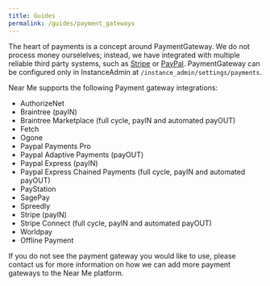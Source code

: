 ```yaml
---
title: Guides
permalink: /guides/payment_gateways
---
```

The heart of payments is a concept around PaymentGateway. We do not process money ourselelves; instead, we have integrated with multiple reliable third party systems, such as [Stripe](https://stripe.com) or [PayPal](https://www.paypal.com). PaymentGateway can be configured only in InstanceAdmin at `/instance_admin/settings/payments`.

Near Me supports the following Payment gateway integrations:

* AuthorizeNet
* Braintree (payIN)
* Braintree Marketplace (full cycle, payIN and automated payOUT)
* Fetch
* Ogone
* Paypal Payments Pro
* Paypal Adaptive Payments (payOUT)
* Paypal Express (payIN)
* Paypal Express Chained Payments (full cycle, payIN and automated payOUT)
* PayStation
* SagePay
* Spreedly
* Stripe (payIN)
* Stripe Connect (full cycle, payIN and automated payOUT)
* Worldpay
* Offline Payment

If you do not see the payment gateway you would like to use, please contact us for more information on how we can add more payment gateways to the Near Me platform.

